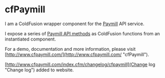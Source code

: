 cfPaymill
=========

I am a ColdFusion wrapper component for the [Paymill](http://www.paymill.com/ "Paymill") API service.

I expose a series of [Paymill API methods](https://www.paymill.com/en-gb/documentation-3/reference/api-reference/ "Paymill API") as ColdFusion functions from an instantiated component.

For a demo, documentation and more information, please visit [http://www.cfpaymill.com/](http://www.cfpaymill.com/ "cfPaymill").

[http://www.cfpaymill.com/index.cfm/changelog/cfpaymill](Change log "Change log") added to website.